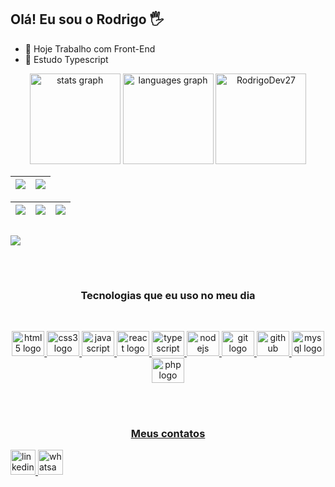 ## Olá! Eu sou o Rodrigo 🖐️


- 🔭 Hoje Trabalho com Front-End
- 🌱 Estudo Typescript



<div align="center">
  <img src="https://github-readme-stats.vercel.app/api?username=RodrigoDev27&show_icons=true&bg_color=00000000" height="145" alt="stats graph"/>
  <img src="https://github-readme-stats.vercel.app/api/top-langs?username=RodrigoDev27&locale=en&hide_title=false&layout=compact&card_width=320&langs_count=5&bg_color=00000000&hide_border=false" height="145" alt="languages graph"/>   
   <img src="https://github-readme-streak-stats.herokuapp.com/?user=RodrigoDev27&theme=tokyonight-duo" height="145" alt="RodrigoDev27" />
   
</div>


| ![](http://github-profile-summary-cards.vercel.app/api/cards/profile-details?username=RodrigoDev27&theme=chartreuse_dark) | ![](http://github-profile-summary-cards.vercel.app/api/cards/repos-per-language?username=RodrigoDev27&theme=chartreuse_dark) |
| :-: | :-: | 


| ![](http://github-profile-summary-cards.vercel.app/api/cards/most-commit-language?username=RodrigoDev27&theme=chartreuse_dark) | ![](http://github-profile-summary-cards.vercel.app/api/cards/stats?username=RodrigoDev27&theme=chartreuse_dark) | ![](http://github-profile-summary-cards.vercel.app/api/cards/productive-time?username=RodrigoDev27&theme=chartreuse_dark&utcOffset=8) |
| :-: | :-: | :-: | 

##

  <p>
  <a href="https://github.com/wolwerr"><img src="https://readme-typing-svg.herokuapp.com/?lines=Software%20Front-End&font=Fira%20Code&center=true&width=440&height=45&color=bluevCenter=true&size=22"  ></a>
</p>

##

<div align="center"><br/>
<h3>Tecnologias que eu uso no meu dia</h3><br/> 

  <a href="https://html.com/" target="_blank"><img src="https://cdn.jsdelivr.net/gh/devicons/devicon/icons/html5/html5-original.svg" height="40" width="52" alt="html5 logo"  />
    <a href="https://www.w3.org/Style/CSS/Overview.en.html" target="_blank"><img src="https://cdn.jsdelivr.net/gh/devicons/devicon/icons/css3/css3-original.svg" height="40" width="52" alt="css3 logo"  />
     <a href="https://www.javascript.com/" target="_blank"><img src="https://cdn.jsdelivr.net/gh/devicons/devicon/icons/javascript/javascript-original.svg" height="40" width="52" alt="javascript logo"  />
      <a href="https://reactjs.org/" target="_blank"><img src="https://cdn.jsdelivr.net/gh/devicons/devicon/icons/react/react-original.svg" height="40" width="52" alt="react logo"  />
      <a href="https://www.typescriptlang.org/" target="_blank"><img src="https://cdn.jsdelivr.net/gh/devicons/devicon/icons/typescript/typescript-original.svg" height="40" width="52" alt="typescript logo"  />
       <a href="https://nodejs.org/en/" target="_blank"><img src="https://cdn.jsdelivr.net/gh/devicons/devicon/icons/nodejs/nodejs-original.svg" height="40" width="52" alt="nodejs logo"  />
         <a href="https://git-scm.com/" target="_blank"><img src="https://cdn.jsdelivr.net/gh/devicons/devicon/icons/git/git-original.svg" height="40" width="52" alt="git logo"  />
  <a href="https://github.com/" target="_blank"><img src="https://cdn.jsdelivr.net/gh/devicons/devicon/icons/github/github-original.svg" height="40" width="52" alt="github logo"  />
   <a href="https://www.mysql.com/" target="_blank"><img src="https://cdn.jsdelivr.net/gh/devicons/devicon/icons/mysql/mysql-original.svg" height="40" width="52" alt="mysql logo"  />
     <a href="https://www.php.net/" target="_blank"><img src="https://cdn.jsdelivr.net/gh/devicons/devicon/icons/php/php-original.svg" height="40" width="52" alt="php logo"  />
</div><br/><br/>

<div align="center">
 <h3>Meus contatos</h3>

 <div align="left">
  <a href="https://www.linkedin.com/in/linkedin.com/in/rodrigo-silva-413a87272" target="_blank">
    <img src="https://img.shields.io/static/v1?message=LinkedIn&logo=linkedin&label=&color=0077B5&logoColor=white&labelColor=&style=for-the-badge" height="40" alt="linkedin logo"  />
  </a>
   <a href="https://api.whatsapp.com/send?phone=5532991121261" target="_blank">
    <img src="https://img.shields.io/static/v1?message=Whatsapp&logo=whatsapp&label=&color=25D366&logoColor=white&labelColor=&style=for-the-badge" height="40" alt="whatsapp logo"  />
  </a>
</div>











